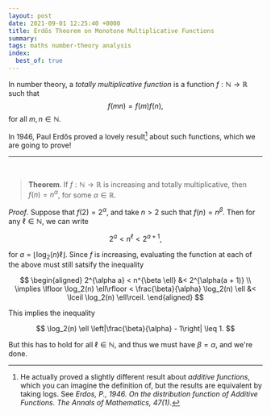 ```yaml
---
layout: post
date: 2021-09-01 12:25:40 +0000
title: Erdős Theorem on Monotone Multiplicative Functions
summary:
tags: maths number-theory analysis
index:
  best_of: true
---
```


In number theory, a *totally multiplicative function* is a function $f: \mathbb{N} \rightarrow \mathbb{R}$ such that
$$
  f(mn) = f(m)f(n),
$$
for all $m, n \in \mathbb{N}$.

In 1946, Paul Erdős proved a lovely result[^1] about such functions, which we are going to prove!

---

<br>

> **Theorem**. If $f: \mathbb{N} \rightarrow \mathbb{R}$ is increasing and totally multiplicative, then $f(n) = n^{\alpha}$, for some $\alpha \in \mathbb{R}$.

*Proof*. Suppose that $f(2) = 2^{\alpha}$, and take $n > 2$ such that $f(n) = n^{\beta}$. Then for any $\ell \in \mathbb{N}$, we can write

$$
2^a < n^{\ell} < 2^{a + 1},
$$

for $a = \lfloor \log_2(n) \ell \rfloor$. Since $f$ is increasing, evaluating the function at each of the above must still satsify the inequality 

$$
\begin{aligned}
2^{\alpha a} < n^{\beta \ell} &< 2^{\alpha(a + 1)} \\
\implies \lfloor \log_2(n) \ell\rfloor < \frac{\beta}{\alpha} \log_2(n) \ell &< \lceil \log_2(n) \ell\rceil.
\end{aligned}
$$

This implies the inequality

$$
\log_2(n) \ell \left|\frac{\beta}{\alpha} - 1\right| \leq 1.
$$

But this has to hold for all $\ell \in \mathbb{N}$, and thus we must have $\beta = \alpha$, and we're done.



[^1]: He actually proved a slightly different result about *additive functions*, which you can imagine the definition of, but the results are equivalent by taking logs. See *Erdos, P., 1946. On the distribution function of Additive Functions. The Annals of Mathematics, 47(1)*.

